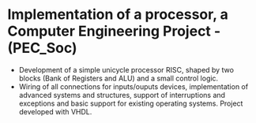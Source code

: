 # Implementation of a processor, a Computer Engineering Project -(PEC_Soc)

* Development of a simple unicycle processor RISC, shaped by two blocks (Bank of Registers and ALU) and a small control logic.
* Wiring of all connections for inputs/ouputs devices, implementation of advanced systems and structures, support of interruptions and exceptions and basic support for existing operating systems. Project developed with VHDL.
